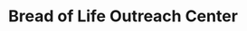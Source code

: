 ---
title: "Bread of Life Outreach Center"
url: /colden/bread-of-life-outreach-center/
shop: charity
---